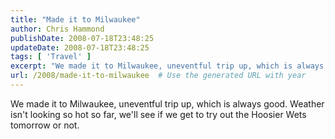 ```yaml
---
title: "Made it to Milwaukee"
author: Chris Hammond
publishDate: 2008-07-18T23:48:25
updateDate: 2008-07-18T23:48:25
tags: [ 'Travel' ]
excerpt: "We made it to Milwaukee, uneventful trip up, which is always good. Weather isn't looking so hot so far, we'll see if we get to try out the Hoosier Wets tomorrow or not. "
url: /2008/made-it-to-milwaukee  # Use the generated URL with year
---
```

<p>We made it to Milwaukee, uneventful trip up, which is always good. Weather isn't looking so hot so far, we'll see if we get to try out the Hoosier Wets tomorrow or not.</p>
